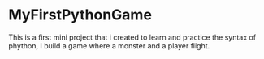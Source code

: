 # MyFirstPythonGame
This is a first mini project that i created to learn and practice the syntax of phython, I build a game where a monster and a player flight.
